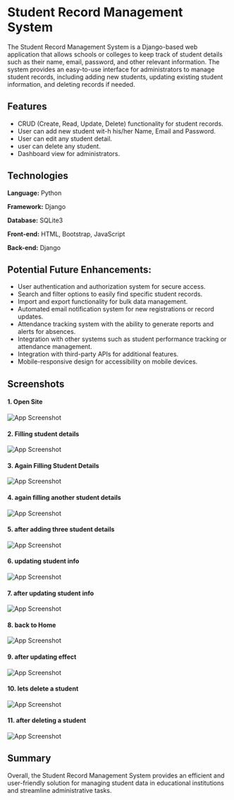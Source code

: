
# Student Record Management System

The Student Record Management System is a Django-based web application that allows schools or colleges to keep track of student details such as their name, email, password, and other relevant information. The system provides an easy-to-use interface for administrators to manage student records, including adding new students, updating existing student information, and deleting records if needed.




## Features

- CRUD (Create, Read, Update, Delete) functionality for student records.
- User can add new student wit-h his/her Name, Email and Password.
- User can edit any student detail.
- user can delete any student.
- Dashboard view for administrators.


## Technologies

**Language:** Python

**Framework:** Django

**Database:** SQLite3

**Front-end:** HTML, Bootstrap, JavaScript

**Back-end:** Django

## Potential Future Enhancements:
- User authentication and authorization system for secure access.
- Search and filter options to easily find specific student records.
- Import and export functionality for bulk data management.
- Automated email notification system for new registrations or record updates.
- Attendance tracking system with the ability to generate reports and alerts for absences.
- Integration with other systems such as student performance tracking or attendance management.
- Integration with third-party APIs for additional features.
- Mobile-responsive design for accessibility on mobile devices.
## Screenshots
#### 1. Open Site
![App Screenshot](https://github.com/Premkant-Kori/MyAllDjangoProjects/blob/main/studentinfo/ScreenShots/1.%20open%20site.png?raw=true)

#### 2. Filling student details
![App Screenshot](https://raw.githubusercontent.com/Premkant-Kori/ProjectScreenShots/main/studentinfo/2.%20Filling%20student%20details.png)

#### 3. Again Filling Student Details
![App Screenshot](https://raw.githubusercontent.com/Premkant-Kori/ProjectScreenShots/main/studentinfo/3.%20Again%20Filling%20Student%20Details.png)

#### 4. again filling another student details
![App Screenshot](https://raw.githubusercontent.com/Premkant-Kori/ProjectScreenShots/main/studentinfo/4.%20again%20filling%20another%20student%20details.png)

#### 5. after adding three student details
![App Screenshot](https://raw.githubusercontent.com/Premkant-Kori/ProjectScreenShots/main/studentinfo/5.%20after%20adding%20three%20student%20details.png)

#### 6. updating student info
![App Screenshot](https://raw.githubusercontent.com/Premkant-Kori/ProjectScreenShots/main/studentinfo/6.%20updating%20student%20info.png)

#### 7. after updating student info
![App Screenshot](https://raw.githubusercontent.com/Premkant-Kori/ProjectScreenShots/main/studentinfo/7.%20after%20updating%20student%20info.png)

#### 8. back to Home
![App Screenshot](https://raw.githubusercontent.com/Premkant-Kori/ProjectScreenShots/main/studentinfo/8.%20back%20to%20Home.png)

#### 9. after updating effect
![App Screenshot](https://raw.githubusercontent.com/Premkant-Kori/ProjectScreenShots/main/studentinfo/9.%20after%20updating%20effect.png)

#### 10. lets delete a student
![App Screenshot](https://raw.githubusercontent.com/Premkant-Kori/ProjectScreenShots/main/studentinfo/10.%20lets%20delete%20a%20student.png)

#### 11. after deleting a student
![App Screenshot](https://raw.githubusercontent.com/Premkant-Kori/ProjectScreenShots/main/studentinfo/11.%20after%20deleting%20a%20student.png)

## Summary
Overall, the Student Record Management System provides an efficient and user-friendly solution for managing student data in educational institutions and streamline administrative tasks.